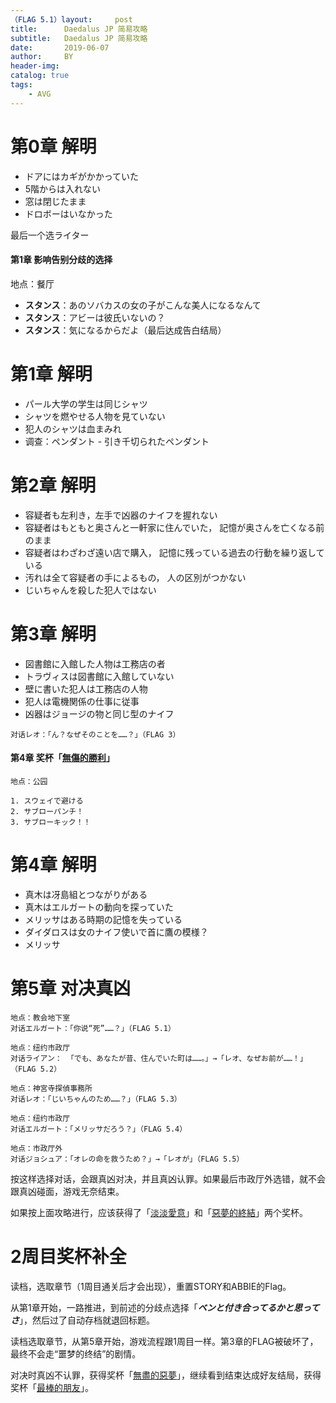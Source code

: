 ```yaml
---
（FLAG 5.1）layout:     post
title:      Daedalus JP 简易攻略
subtitle:   Daedalus JP 简易攻略
date:       2019-06-07
author:     BY
header-img: 
catalog: true
tags:
    - AVG
---
```


# 第0章 解明

- ドアにはカギがかかっていた
- 5階からは入れない
- 窓は閉じたまま
- ドロボーはいなかった

最后一个选ライター

#### 第1章 影响告别分歧的选择

地点：餐厅

- **スタンス**：あのソバカスの女の子がこんな美人になるなんて
- **スタンス**：アビーは彼氏いないの？
- **スタンス**：気になるからだよ（最后达成告白结局） 

# 第1章 解明

- パール大学の学生は同じシャツ
- シャツを燃やせる人物を見ていない
- 犯人のシャツは血まみれ
- 调查：ペンダント - 引き千切られたペンダント

# 第2章 解明

- 容疑者も左利き，左手で凶器のナイフを握れない
- 容疑者はもともと奥さんと一軒家に住んでいた， 記憶が奥さんを亡くなる前のまま
- 容疑者はわざわざ遠い店で購入， 記憶に残っている過去の行動を繰り返している
- 汚れは全て容疑者の手によるもの， 人の区別がつかない
- じいちゃんを殺した犯人ではない

# 第3章 解明

- 図書館に入館した人物は工務店の者
- トラヴィスは図書館に入館していない
- 壁に書いた犯人は工務店の人物
- 犯人は電機関係の仕事に従事
- 凶器はジョージの物と同じ型のナイフ

```
对话レオ：「ん？なぜそのことを……？」（FLAG 3）
```

#### 第4章 奖杯「[無傷的勝利](https://psnine.com/trophy/16460019)」

```
地点：公园

1. スウェイで避ける 
2. サブローパンチ！ 
3. サブローキック！！ 
```

# 第4章 解明

- 真木は冴島組とつながりがある
- 真木はエルガートの動向を探っていた
- メリッサはある時期の記憶を失っている
- ダイダロスは女のナイフ使いで首に鷹の模様？
- メリッサ

# 第5章 对决真凶

```
地点：教会地下室
对话エルガート：「你说“死”……？」（FLAG 5.1）
```

```
地点：纽约市政厅
对话ライアン： 「でも、あなたが昔、住んでいた町は……。」→「レオ、なぜお前が……！」（FLAG 5.2）
```

```
地点：神宮寺探偵事務所
对话レオ：「じいちゃんのため……？」（FLAG 5.3）
```

```
地点：纽约市政厅
对话エルガート：「メリッサだろう？」（FLAG 5.4）
```

```
地点：市政厅外
对话ジョシュア：「オレの命を救うため？」→「レオが」（FLAG 5.5）
```

按这样选择对话，会跟真凶对决，并且真凶认罪。如果最后市政厅外选错，就不会跟真凶碰面，游戏无奈结束。

如果按上面攻略进行，应该获得了「[淡淡愛意](https://psnine.com/trophy/16460016)」和「[惡夢的終結](https://psnine.com/trophy/16460013)」两个奖杯。

# 2周目奖杯补全

读档，选取章节（1周目通关后才会出现），重置STORY和ABBIE的Flag。

从第1章开始，一路推进，到前述的分歧点选择「***ベンと付き合ってるかと思ってさ***」，然后过了自动存档就退回标题。

读档选取章节，从第5章开始，游戏流程跟1周目一样。第3章的FLAG被破坏了，最终不会走“噩梦的终结”的剧情。

对决时真凶不认罪，获得奖杯「[無盡的惡夢](https://psnine.com/trophy/16460014)」，继续看到结束达成好友结局，获得奖杯「[最棒的朋友](https://psnine.com/trophy/16460017)」。